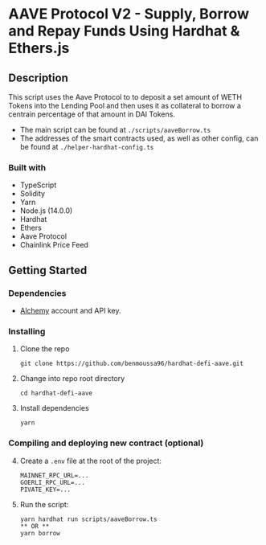 # AAVE Protocol V2 - Supply, Borrow and Repay Funds Using Hardhat & Ethers.js

## Description

This script uses the Aave Protocol to to deposit a set amount of WETH Tokens into the Lending Pool and then uses it as collateral to borrow a centrain percentage of that amount in DAI Tokens.

- The main script can be found at `./scripts/aaveBorrow.ts`
- The addresses of the smart contracts used, as well as other config, can be found at `./helper-hardhat-config.ts`

### Built with

- TypeScript
- Solidity
- Yarn
- Node.js (14.0.0)
- Hardhat
- Ethers
- Aave Protocol
- Chainlink Price Feed

## Getting Started

### Dependencies

- [Alchemy](https://alchemy.com) account and API key.

### Installing

1. Clone the repo

   ```
   git clone https://github.com/benmoussa96/hardhat-defi-aave.git
   ```

2. Change into repo root directory

   ```
   cd hardhat-defi-aave
   ```

3. Install dependencies

   ```
   yarn
   ```

### Compiling and deploying new contract (optional)

4.  Create a `.env` file at the root of the project:

    ```
    MAINNET_RPC_URL=...
    GOERLI_RPC_URL=...
    PIVATE_KEY=...
    ```

5.  Run the script:

    ```
    yarn hardhat run scripts/aaveBorrow.ts
    ** OR **
    yarn borrow
    ```

